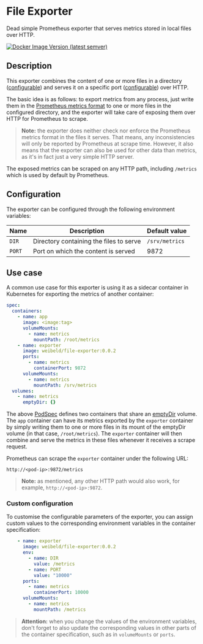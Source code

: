 # File Exporter

Dead simple Prometheus exporter that serves metrics stored in local files over HTTP.

[![Docker Image Version (latest semver)](https://img.shields.io/docker/v/weibeld/file-exporter?color=blue&label=docker%20hub&logo=docker&logoColor=white&sort=semver)](https://hub.docker.com/r/weibeld/file-exporter)

## Description

This exporter combines the content of one or more files in a directory ([configurable](#configuration)) and serves it on a specific port ([configurable](#configuration)) over HTTP.

The basic idea is as follows: to export metrics from any process, just write them in the [Prometheus metrics format](https://prometheus.io/docs/instrumenting/exposition_formats/#text-based-format) to one or more files in the configured directory, and the exporter will take care of exposing them over HTTP for Prometheus to scrape.

> **Note:** the exporter does neither check nor enforce the Prometheus metrics format in the files it serves. That means, any inconsistencies will only be reported by Prometheus at scrape time. However, it also means that the exporter can also be used for other data than metrics, as it's in fact just a very simple HTTP server.

The exposed metrics can be scraped on any HTTP path, including `/metrics` which is used by default by Prometheus.

## Configuration

The exporter can be configured through the following environment variables:

| Name | Description | Default value |
|------|-------------|---------------|
| `DIR` | Directory containing the files to serve | `/srv/metrics` |
| `PORT` | Port on which the content is served | 9872 |

## Use case

A common use case for this exporter is using it as a sidecar container in Kubernetes for exporting the metrics of another container:

```yaml
spec:
  containers:
    - name: app
      image: <image:tag>
      volumeMounts:
        - name: metrics
          mountPath: /root/metrics
    - name: exporter
      image: weibeld/file-exporter:0.0.2
      ports:
        - name: metrics
          containerPort: 9872
      volumeMounts:
        - name: metrics
          mountPath: /srv/metrics
  volumes:
    - name: metrics
      emptyDir: {}
```

The above [PodSpec](https://kubernetes.io/docs/reference/generated/kubernetes-api/v1.22/#podspec-v1-core) defines two containers that share an [emptyDir](https://kubernetes.io/docs/concepts/storage/volumes/#emptydir) volume. The `app` container can have its metrics exported by the `exporter` container by simply writing them to one or more files in its mount of the emptyDir volume (in that case, `/root/metrics`). The `exporter` container will then combine and serve the metrics in these files whenever it receives a scrape request.

Prometheus can scrape the `exporter` container under the following URL:

```
http://<pod-ip>:9872/metrics
```

> **Note:** as mentioned, any other HTTP path would also work, for example, `http://<pod-ip>:9872`.

### Custom configuration

To customise the configurable parameters of the exporter, you can assign custom values to the corresponding environment variables in the container specification:

```yaml
    - name: exporter
      image: weibeld/file-exporter:0.0.2
      env:
        - name: DIR
          value: /metrics
        - name: PORT
          value: "10000"
      ports:
        - name: metrics
          containerPort: 10000
      volumeMounts:
        - name: metrics
          mountPath: /metrics
```

> **Attention:** when you change the values of the environment variables, don't forget to also update the corresponding values in other parts of the container specification, such as in `volumeMounts` or `ports`.
